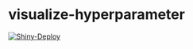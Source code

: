 # visualize-hyperparameter
[![Shiny-Deploy](https://github.com/Pizzaknoedel/visualize-hyperparameter/workflows/Shiny-Deploy/badge.svg)](https://github.com/Pizzaknoedel/visualize-hyperparameter/actions)
